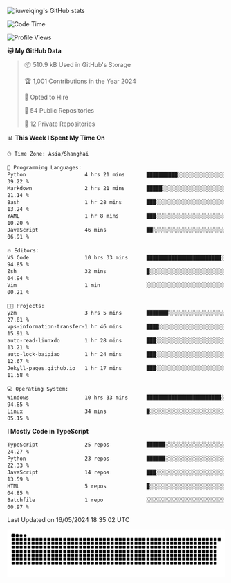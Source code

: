 ![liuweiqing's GitHub stats](https://github-readme-stats.vercel.app/api?username=14790897&show_icons=true&locale=cn&include_all_commits=true&count_private=true)

<!--START_SECTION:waka-->
![Code Time](http://img.shields.io/badge/Code%20Time-1%2C006%20hrs%2021%20mins-blue)

![Profile Views](http://img.shields.io/badge/Profile%20Views-2-blue)

**🐱 My GitHub Data** 

> 📦 510.9 kB Used in GitHub's Storage 
 > 
> 🏆 1,001 Contributions in the Year 2024
 > 
> 💼 Opted to Hire
 > 
> 📜 54 Public Repositories 
 > 
> 🔑 12 Private Repositories 
 > 
📊 **This Week I Spent My Time On** 

```text
🕑︎ Time Zone: Asia/Shanghai

💬 Programming Languages: 
Python                   4 hrs 21 mins       ██████████░░░░░░░░░░░░░░░   39.22 % 
Markdown                 2 hrs 21 mins       █████░░░░░░░░░░░░░░░░░░░░   21.14 % 
Bash                     1 hr 28 mins        ███░░░░░░░░░░░░░░░░░░░░░░   13.24 % 
YAML                     1 hr 8 mins         ███░░░░░░░░░░░░░░░░░░░░░░   10.20 % 
JavaScript               46 mins             ██░░░░░░░░░░░░░░░░░░░░░░░   06.91 % 

🔥 Editors: 
VS Code                  10 hrs 33 mins      ████████████████████████░   94.85 % 
Zsh                      32 mins             █░░░░░░░░░░░░░░░░░░░░░░░░   04.94 % 
Vim                      1 min               ░░░░░░░░░░░░░░░░░░░░░░░░░   00.21 % 

🐱‍💻 Projects: 
yzm                      3 hrs 5 mins        ███████░░░░░░░░░░░░░░░░░░   27.81 % 
vps-information-transfer-1 hr 46 mins        ████░░░░░░░░░░░░░░░░░░░░░   15.91 % 
auto-read-liunxdo        1 hr 28 mins        ███░░░░░░░░░░░░░░░░░░░░░░   13.21 % 
auto-lock-baipiao        1 hr 24 mins        ███░░░░░░░░░░░░░░░░░░░░░░   12.67 % 
Jekyll-pages.github.io   1 hr 17 mins        ███░░░░░░░░░░░░░░░░░░░░░░   11.58 % 

💻 Operating System: 
Windows                  10 hrs 33 mins      ████████████████████████░   94.85 % 
Linux                    34 mins             █░░░░░░░░░░░░░░░░░░░░░░░░   05.15 % 
```

**I Mostly Code in TypeScript** 

```text
TypeScript               25 repos            ██████░░░░░░░░░░░░░░░░░░░   24.27 % 
Python                   23 repos            ██████░░░░░░░░░░░░░░░░░░░   22.33 % 
JavaScript               14 repos            ███░░░░░░░░░░░░░░░░░░░░░░   13.59 % 
HTML                     5 repos             █░░░░░░░░░░░░░░░░░░░░░░░░   04.85 % 
Batchfile                1 repo              ░░░░░░░░░░░░░░░░░░░░░░░░░   00.97 % 
```




 Last Updated on 16/05/2024 18:35:02 UTC
<!--END_SECTION:waka-->

<picture>
  <source media="(prefers-color-scheme: dark)" srcset="https://raw.githubusercontent.com/14790897/14790897/output/github-contribution-grid-snake-dark.svg" />
  <source media="(prefers-color-scheme: light)" srcset="https://raw.githubusercontent.com/14790897/14790897/output/github-contribution-grid-snake.svg" />
  <img alt="github-snake" src="https://raw.githubusercontent.com/14790897/14790897/output/github-contribution-grid-snake.svg" />
</picture>
